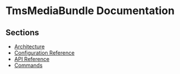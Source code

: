 TmsMediaBundle Documentation
================================

Sections
--------

* [Architecture](architecture.md)
* [Configuration Reference](configuration_reference.md)
* [API Reference](api_reference.md)
* [Commands](commands.md)